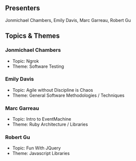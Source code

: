 ## Presenters

Jonmichael Chambers, Emily Davis, Marc Garreau, Robert Gu

## Topics & Themes

### Jonmichael Chambers

* Topic: Ngrok
* Theme: Software Testing

### Emily Davis

* Topic: Agile without Discipline is Chaos
* Theme: General Software Methodologies / Techniques

### Marc Garreau

* Topic: Intro to EventMachine
* Theme: Ruby Architecture / Libraries

### Robert Gu

* Topic: Fun With JQuery
* Theme: Javascript Libraries
